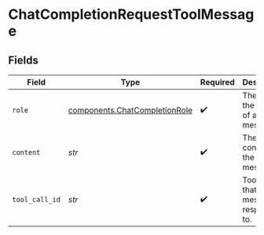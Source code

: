 # ChatCompletionRequestToolMessage


## Fields

| Field                                                                          | Type                                                                           | Required                                                                       | Description                                                                    |
| ------------------------------------------------------------------------------ | ------------------------------------------------------------------------------ | ------------------------------------------------------------------------------ | ------------------------------------------------------------------------------ |
| `role`                                                                         | [components.ChatCompletionRole](../../models/components/chatcompletionrole.md) | :heavy_check_mark:                                                             | The role of the author of a message                                            |
| `content`                                                                      | *str*                                                                          | :heavy_check_mark:                                                             | The contents of the tool message.                                              |
| `tool_call_id`                                                                 | *str*                                                                          | :heavy_check_mark:                                                             | Tool call that this message is responding to.                                  |